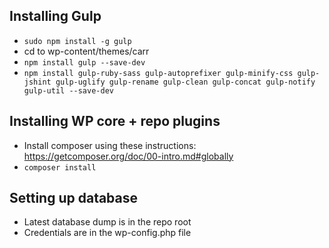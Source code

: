 ## Installing Gulp

* `sudo npm install -g gulp`
* cd to wp-content/themes/carr
* `npm install gulp --save-dev`
* `npm install gulp-ruby-sass gulp-autoprefixer gulp-minify-css gulp-jshint gulp-uglify gulp-rename gulp-clean gulp-concat gulp-notify gulp-util --save-dev`

## Installing WP core + repo plugins

* Install composer using these instructions: https://getcomposer.org/doc/00-intro.md#globally
* `composer install`

## Setting up database

* Latest database dump is in the repo root
* Credentials are in the wp-config.php file
